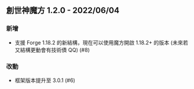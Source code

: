 ## 創世神魔方 1.2.0 - 2022/06/04

### 新增

- 支援 Forge 1.18.2 的新結構，現在可以使用魔方開啟 1.18.2+ 的版本 (未來若又結構更動會有技術債 QQ) (#8)

### 改動

- 框架版本提升至 3.0.1 (#6)

<!--
新增 for new features.
改動 for changes in existing functionality.
淘汰 for soon-to-be removed features.
移除 for now removed features.
修正 for any bug fixes.
安全性 in case of vulnerabilities.
-->
